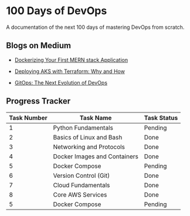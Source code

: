 # 100 Days of DevOps

A documentation of the next 100 days of mastering DevOps from scratch.

## Blogs on Medium

- [Dockerizing Your First MERN stack Application](https://medium.com/@fauzahmed2/dockerizing-your-first-mern-stack-application-a-step-by-step-guide-409d7a8506c5)
  
- [Deploying AKS with Terraform: Why and How](https://medium.com/@fauzahmed2/deploying-aks-with-terraform-why-and-how-3918953b6926)

- [GitOps: The Next Evolution of DevOps](https://medium.com/@fauzahmed2/gitops-the-next-evolution-of-devops-18630e82378b)


## Progress Tracker

| Task Number | Task Name                     | Task Status |
|-------------|-------------------------------|-------------|
| 1           | Python Fundamentals           | Pending     |
| 2           | Basics of Linux and Bash      | Done        |
| 3           | Networking and Protocols      | Done        |
| 4           | Docker Images and Containers  | Done        |
| 5           | Docker Compose                | Pending     |
| 6           | Version Control (Git)         | Done        |
| 7           | Cloud Fundamentals            | Done        |
| 8           | Core AWS Services             | Done        |
| 5           | Docker Compose                | Pending     |


